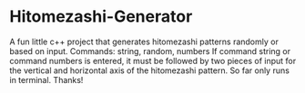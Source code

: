 # Hitomezashi-Generator
A fun little c++ project that generates hitomezashi patterns randomly or based on input.
Commands: string, random, numbers
If command string or command numbers is entered, it must be followed by two pieces of input for the vertical and horizontal axis of the hitomezashi pattern.
So far only runs in terminal. Thanks!
